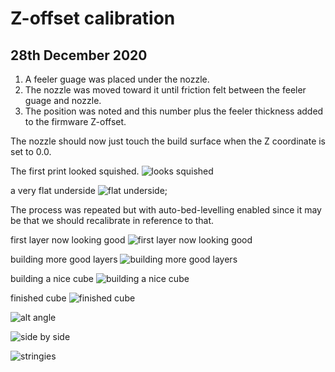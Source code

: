 # Z-offset calibration
## 28th December 2020
1. A feeler guage was placed under the nozzle.
2. The nozzle was moved toward it until friction felt between the feeler guage and nozzle.
3. The position was noted and this number plus the feeler thickness added to the firmware Z-offset.

The nozzle should now just touch the build surface when the Z coordinate is set to 0.0.


The first print looked squished.
![looks squished](/images/2020/December/28/looks-squished.jpg)

a very flat underside
![flat underside](/images/2020/December/28/flat-underside.jpg);

The process was repeated but with auto-bed-levelling enabled since it may be that we should recalibrate in reference to that.

first layer now looking good
![first layer now looking good](/images/2020/December/28/first-layer-now-looking-good.jpg) 

building more good layers
![building more good layers](/images/2020/December/28/building-more-good-layers.jpg)

building a nice cube
![building a nice cube](/images/2020/December/28/building-a-nice-cube.jpg)


finished cube
![finished cube](/images/2020/December/28/finished-cube.jpg)

![alt angle](/images/2020/December/28/alt-angle.jpg)

![side by side](/images/2020/December/28/side-by-side.jpg)

![stringies](/images/2020/December/28/stringies.jpg)
